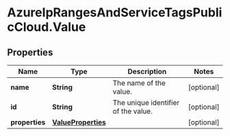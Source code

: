 # AzureIpRangesAndServiceTagsPublicCloud.Value

## Properties

Name | Type | Description | Notes
------------ | ------------- | ------------- | -------------
**name** | **String** | The name of the value. | [optional] 
**id** | **String** | The unique identifier of the value. | [optional] 
**properties** | [**ValueProperties**](ValueProperties.md) |  | [optional] 


